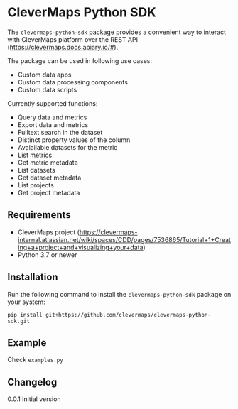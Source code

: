 # CleverMaps Python SDK

The `clevermaps-python-sdk` package provides a convenient way to interact with CleverMaps platform over the REST API (https://clevermaps.docs.apiary.io/#).

The package can be used in following use cases:
* Custom data apps
* Custom data processing components
* Custom data scripts

Currently supported functions:
* Query data and metrics
* Export data and metrics
* Fulltext search in the dataset
* Distinct property values of the column
* Avalailable datasets for the metric
* List metrics
* Get metric metadata
* List datasets
* Get dataset metadata
* List projects
* Get project metadata

## Requirements

-  CleverMaps project (https://clevermaps-internal.atlassian.net/wiki/spaces/CDD/pages/7536865/Tutorial+1+Creating+a+project+and+visualizing+your+data)
-  Python 3.7 or newer

## Installation

Run the following command to install the `clevermaps-python-sdk` package on your system:

    pip install git+https://github.com/clevermaps/clevermaps-python-sdk.git

## Example

Check `examples.py`

## Changelog

0.0.1 Initial version
